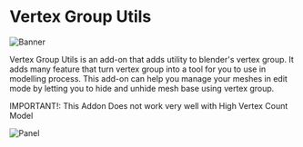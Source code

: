 # Vertex Group Utils

![Banner](https://Blenderboi.com/gallery/VertexGroupUtils/Banner.png)

Vertex Group Utils is an add-on that adds utility to blender's vertex group. It adds many feature that turn vertex group into a tool for you to use in modelling process. This add-on can help you manage your meshes in edit mode by letting you to hide and unhide mesh base using vertex group.

  IMPORTANT!: This Addon Does not work very well with High Vertex Count Model

![Panel](https://user-images.githubusercontent.com/79613445/210227462-2e7d431d-28af-4f72-845b-9d6cdb7d0001.png)
